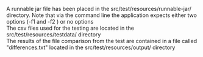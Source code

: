A runnable jar file has been placed in the src/test/resources/runnable-jar/ directory. Note that via the command line the application expects either two options (-f1 <first csv file> and -f2 <second csv file>) or no options\
The csv files used for the testing are located in the src/test/resources/testdata/ directory\
The results of the file comparison from the test are contained in a file called "differences.txt" located in the src/test/resources/output/ directory
